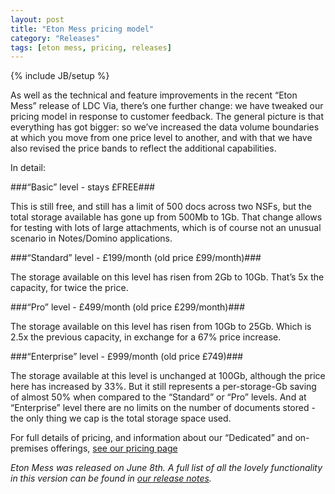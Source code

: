 ```yaml
---
layout: post
title: "Eton Mess pricing model"
category: "Releases"
tags: [eton mess, pricing, releases]
---
```

{% include JB/setup %}

As well as the technical and feature improvements in the recent “Eton Mess” release of LDC Via, there’s one further change: we have tweaked our pricing model in response to customer feedback. The general picture is that everything has got bigger: so we’ve increased the data volume boundaries at which you move from one price level to another, and with that we have also revised the price bands to reflect the additional capabilities.

In detail:

###“Basic” level - stays £FREE###

This is still free, and still has a limit of 500 docs across two NSFs, but the total storage available has gone up from 500Mb to 1Gb. That change allows for testing with lots of large attachments, which is of course not an unusual scenario in Notes/Domino applications.

###“Standard” level - £199/month (old price £99/month)###

The storage available on this level has risen from 2Gb to 10Gb. That’s 5x the capacity, for twice the price.

###“Pro” level - £499/month (old price £299/month)###

The storage available on this level has risen from 10Gb to 25Gb. Which is 2.5x the previous capacity, in exchange for a 67% price increase.

###“Enterprise” level - £999/month (old price £749)###

The storage available at this level is unchanged at 100Gb, although the price here has increased by 33%. But it still represents a per-storage-Gb saving of almost 50% when compared to the “Standard” or “Pro” levels. And at “Enterprise” level there are no limits on the number of documents stored - the only thing we cap is the total storage space used.

For full details of pricing, and information about our “Dedicated” and on-premises offerings, [see our pricing page](http://ldcvia.com/prices.html)

_Eton Mess was released on June 8th. A full list of all the lovely functionality in this version can be found in [our release notes](https://ldcvia.zendesk.com/hc/en-gb/articles/208944465-New-release-Eton-Mess-1-0-20160607-)._
